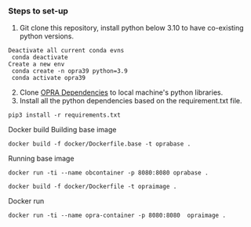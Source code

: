 ### Steps to set-up
1. Git clone this repository, install python below 3.10 
to have co-existing python versions.
```
Deactivate all current conda evns
 conda deactivate
Create a new env
 conda create -n opra39 python=3.9
 conda activate opra39
```
2. Clone [OPRA Dependencies](https://github.com/tomjmwang/opra_dependencies/tree/master/python_packages) to local machine's python libraries.
3. Install all the python dependencies based on the requirement.txt file.
```
pip3 install -r requirements.txt
```

Docker build
Building base image
```
docker build -f docker/Dockerfile.base -t oprabase .
```
Running base image
```
docker run -ti --name obcontainer -p 8080:8080 oprabase .
```

```
docker build -f docker/Dockerfile -t opraimage .
```
Docker run
```
docker run -ti --name opra-container -p 8080:8080  opraimage .
```